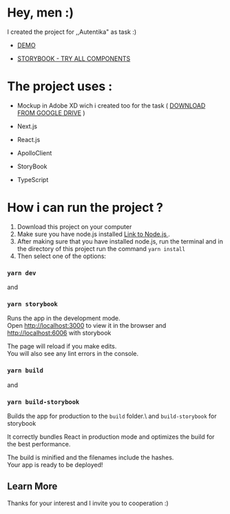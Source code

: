 # Hey, men :)

I created the project for ,,Autentika" as task :)

- [DEMO](https://autentikatask.vercel.app/)

- [STORYBOOK - TRY ALL COMPONENTS](https://autentikataskstorybook.vercel.app/)

# The project uses :

- Mockup in Adobe XD wich i created too for the task ( [DOWNLOAD FROM GOOGLE DRIVE](https://drive.google.com/drive/folders/1-5zvZYaA4cG_ncpYeo6LbAJdshZx_7Y1?usp=sharing) )

- Next.js

- React.js

- ApolloClient

- StoryBook

- TypeScript

# How i can run the project ?

1. Download this project on your computer
2. Make sure you have node.js installed [Link to Node.js ](https://nodejs.org).
3. After making sure that you have installed node.js, run the terminal and in the directory of this project run the command `yarn install`
4. Then select one of the options:

### `yarn dev`

and

### `yarn storybook`

Runs the app in the development mode.\
Open [http://localhost:3000](http://localhost:3000) to view it in the browser and [http://localhost:6006](http://localhost:6006) with storybook

The page will reload if you make edits.\
You will also see any lint errors in the console.

### `yarn build`

and

### `yarn build-storybook`

Builds the app for production to the `build` folder.\ and `build-storybook` for storybook

It correctly bundles React in production mode and optimizes the build for the best performance.

The build is minified and the filenames include the hashes.\
Your app is ready to be deployed!

## Learn More

Thanks for your interest and I invite you to cooperation :)
